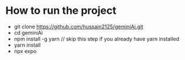 # How to run the project
- git clone https://github.com/hussain2125/geminiAi.git
- cd geminiAi
- npm install -g yarn   // skip this step if you already have yarn installed
- yarn install
- npx expo
